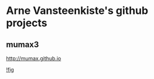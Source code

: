# Arne Vansteenkiste's github projects

## mumax3

http://mumax.github.io

[!fig](http://mumax.github.io/web1.png)



